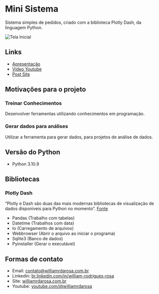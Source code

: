 # Mini Sistema
 Sistema simples de pedidos, criado com a biblioteca Plotly Dash, da linguagem Python.
 
![Tela Inicial](https://williamrdarosa.com.br/wp-content/uploads/2023/01/Tela-Inicial-Mini-Sistema.png)
 
## Links

- [Apresentação](https://docs.google.com/presentation/d/e/2PACX-1vQFLJe7m__ef04YpBhGx50gcjvDU0-yUpIf0s9DLs9ZSIgllZE3yXh99UqDH1MAuCZH-IQWXcbLAfhJ/pub?start=false&loop=false&delayms=3000)
- [Vídeo Youtube](https://www.youtube.com/watch?v=Aol0znkPSIU)
- [Post Site](https://williamrdarosa.com.br/plotly-dash-mini-sistema/)

## Motivações para o projeto

### Treinar Conhecimentos
 Desenvolver ferramentas utilizando conhecimentos em programação.

### Gerar dados para análises 
 Utilizar a ferramenta para gerar dados, para projetos de análise de dados.
 
## Versão do Python

- Python 3.10.9

## Bibliotecas

### Plotly Dash
 “Plotly e Dash são duas das mais modernas bibliotecas de visualização de dados disponíveis para Python no momento”.
 [Fonte](https://asimov.academy/10-projetos-de-dashboards-em-python-para-voce-implementar/)

- Pandas (Trabalho com tabelas)
- Datetime (Trabalhos com data)
- Io (Carregamento de arquivos)
- Webbrowser (Abrir o arquivo ao iniciar o programa)
- Sqlite3 (Banco de dados)
- Pyinstaller (Gerar o executável)

## Formas de contato

- Email: contato@williamrdarosa.com.br
- Linkedin: [br.linkedin.com/in/william-rodrigues-rosa](https://br.linkedin.com/in/william-rodrigues-rosa)
- Site: [williamrdarosa.com.br](https://williamrdarosa.com.br/)
- Youtube: [youtube.com/@williamrdarosa](https://www.youtube.com/@williamrdarosa)
